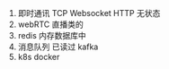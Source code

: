  1. 即时通讯 TCP  Websocket 
  HTTP  无状态 
  2. webRTC 直播类的
  3. redis 内存数据库中
  4. 消息队列 已读过  kafka
  5. k8s  docker 
